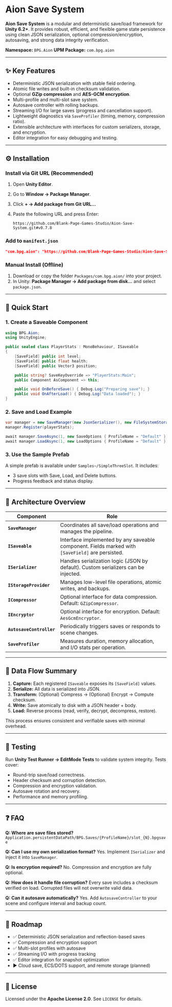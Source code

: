 # Aion Save System

**Aion Save System** is a modular and deterministic save/load framework for **Unity 6.2+**.
It provides robust, efficient, and flexible game state persistence using clean JSON serialization, optional compression/encryption, autosaving, and strong data integrity verification.

**Namespace:** `BPG.Aion`
**UPM Package:** `com.bpg.aion`

---

## ✨ Key Features

* Deterministic JSON serialization with stable field ordering.
* Atomic file writes and built-in checksum validation.
* Optional **GZip compression** and **AES-GCM encryption**.
* Multi-profile and multi-slot save system.
* Autosave controller with rolling backups.
* Streaming I/O for large saves (progress and cancellation support).
* Lightweight diagnostics via `SaveProfiler` (timing, memory, compression ratio).
* Extensible architecture with interfaces for custom serializers, storage, and encryption.
* Editor integration for easy debugging and testing.

---

## ⚙️ Installation

### Install via Git URL (Recommended)

1. Open **Unity Editor**.
2. Go to **Window → Package Manager**.
3. Click **+ → Add package from Git URL...**
4. Paste the following URL and press Enter:

   ```
   https://github.com/Blank-Page-Games-Studio/Aion-Save-System.git#v0.7.8
   ```

### Add to `manifest.json`

```json
"com.bpg.aion": "https://github.com/Blank-Page-Games-Studio/Aion-Save-System.git#v0.7.8"
```

### Manual Install (Offline)

1. Download or copy the folder `Packages/com.bpg.aion/` into your project.
2. In Unity: **Package Manager → Add package from disk…** and select `package.json`.

---

## 🚀 Quick Start

### 1. Create a Saveable Component

```csharp
using BPG.Aion;
using UnityEngine;

public sealed class PlayerStats : MonoBehaviour, ISaveable
{
    [SaveField] public int level;
    [SaveField] public float health;
    [SaveField] public Vector3 position;

    public string? SaveKeyOverride => "PlayerStats:Main";
    public Component AsComponent => this;

    public void OnBeforeSave() { Debug.Log("Preparing save"); }
    public void OnAfterLoad() { Debug.Log("Data loaded"); }
}
```

### 2. Save and Load Example

```csharp
var manager = new SaveManager(new JsonSerializer(), new FileSystemStorage());
manager.Register(playerStats);

await manager.SaveAsync(1, new SaveOptions { ProfileName = "Default" });
await manager.LoadAsync(1, new LoadOptions { ProfileName = "Default" });
```

### 3. Use the Sample Prefab

A simple prefab is available under `Samples~/SimpleThreeSlot`. It includes:

* 3 save slots with Save, Load, and Delete buttons.
* Progress feedback and status display.

---

## 🧩 Architecture Overview

| Component                | Role                                                                                             |
| ------------------------ | ------------------------------------------------------------------------------------------------ |
| **`SaveManager`**        | Coordinates all save/load operations and manages the pipeline.                                   |
| **`ISaveable`**          | Interface implemented by any saveable component. Fields marked with `[SaveField]` are persisted. |
| **`ISerializer`**        | Handles serialization logic (JSON by default). Custom serializers can be injected.               |
| **`IStorageProvider`**   | Manages low-level file operations, atomic writes, and backups.                                   |
| **`ICompressor`**        | Optional interface for data compression. Default: `GZipCompressor`.                              |
| **`IEncryptor`**         | Optional interface for encryption. Default: `AesGcmEncryptor`.                                   |
| **`AutosaveController`** | Periodically triggers saves or responds to scene changes.                                        |
| **`SaveProfiler`**       | Measures duration, memory allocation, and I/O stats per operation.                               |

---

## 🧠 Data Flow Summary

1. **Capture:** Each registered `ISaveable` exposes its `[SaveField]` values.
2. **Serialize:** All data is serialized into JSON.
3. **Transform:** (Optional) Compress → (Optional) Encrypt → Compute checksum.
4. **Write:** Save atomically to disk with a JSON header + body.
5. **Load:** Reverse process (read, verify, decrypt, decompress, restore).

This process ensures consistent and verifiable saves with minimal overhead.

---

## 🧪 Testing

Run **Unity Test Runner → EditMode Tests** to validate system integrity. Tests cover:

* Round-trip save/load correctness.
* Header checksum and corruption detection.
* Compression and encryption validation.
* Autosave rotation and recovery.
* Performance and memory profiling.

---

## ❓ FAQ

**Q: Where are save files stored?**
`Application.persistentDataPath/BPG.Saves/{ProfileName}/slot_{N}.bpgsave`

**Q: Can I use my own serialization format?**
Yes. Implement `ISerializer` and inject it into `SaveManager`.

**Q: Is encryption required?**
No. Compression and encryption are fully optional.

**Q: How does it handle file corruption?**
Every save includes a checksum verified on load. Corrupted files will not overwrite valid data.

**Q: Can it autosave automatically?**
Yes. Add `AutosaveController` to your scene and configure interval and backup count.

---

## 🧱 Roadmap

* ✅ Deterministic JSON serialization and reflection-based saves
* ✅ Compression and encryption support
* ✅ Multi-slot profiles with autosave
* ✅ Streaming I/O with progress tracking
* ✅ Editor integration for snapshot optimization
* ▶ Cloud save, ECS/DOTS support, and remote storage (planned)

---

## 📜 License

Licensed under the **Apache License 2.0**. See `LICENSE` for details.